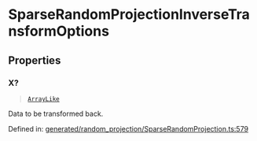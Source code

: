 # SparseRandomProjectionInverseTransformOptions

## Properties

### X?

> [`ArrayLike`](../types/ArrayLike.md)

Data to be transformed back.

Defined in:  [generated/random\_projection/SparseRandomProjection.ts:579](https://github.com/transitive-bullshit/scikit-learn-ts/blob/b59c1ff/packages/sklearn/src/generated/random_projection/SparseRandomProjection.ts#L579)
